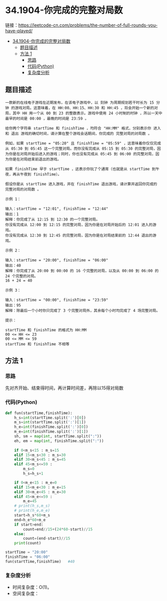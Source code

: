 # 34.1904-你完成的完整对局数
链接：https://leetcode-cn.com/problems/the-number-of-full-rounds-you-have-played/

- [34.1904-你完成的完整对局数](#341904-你完成的完整对局数)
    - [题目描述](#题目描述)
    - [方法 1](#方法-1)
        - [思路](#思路)
        - [代码(Python)](#代码Python)
        - [复杂度分析](#复杂度分析)

## 题目描述
```
一款新的在线电子游戏在近期发布，在该电子游戏中，以 刻钟 为周期规划若干时长为 15 分钟 的游戏对局。这意味着，在 HH:00、HH:15、HH:30 和 HH:45 ，将会开始一个新的对局，其中 HH 用一个从 00 到 23 的整数表示。游戏中使用 24 小时制的时钟 ，所以一天中最早的时间是 00:00 ，最晚的时间是 23:59 。

给你两个字符串 startTime 和 finishTime ，均符合 "HH:MM" 格式，分别表示你 进入 和 退出 游戏的确切时间，请计算在整个游戏会话期间，你完成的 完整对局的对局数 。

例如，如果 startTime = "05:20" 且 finishTime = "05:59" ，这意味着你仅仅完成从 05:30 到 05:45 这一个完整对局。而你没有完成从 05:15 到 05:30 的完整对局，因为你是在对局开始后进入的游戏；同时，你也没有完成从 05:45 到 06:00 的完整对局，因为你是在对局结束前退出的游戏。

如果 finishTime 早于 startTime ，这表示你玩了个通宵（也就是从 startTime 到午夜，再从午夜到 finishTime）。

假设你是从 startTime 进入游戏，并在 finishTime 退出游戏，请计算并返回你完成的 完整对局的对局数 。

示例 1：

输入：startTime = "12:01", finishTime = "12:44"
输出：1
解释：你完成了从 12:15 到 12:30 的一个完整对局。
你没有完成从 12:00 到 12:15 的完整对局，因为你是在对局开始后的 12:01 进入的游戏。
你没有完成从 12:30 到 12:45 的完整对局，因为你是在对局结束前的 12:44 退出的游戏。

示例 2：

输入：startTime = "20:00", finishTime = "06:00"
输出：40
解释：你完成了从 20:00 到 00:00 的 16 个完整的对局，以及从 00:00 到 06:00 的 24 个完整的对局。
16 + 24 = 40

示例 3：

输入：startTime = "00:00", finishTime = "23:59"
输出：95
解释：除最后一个小时你只完成了 3 个完整对局外，其余每个小时均完成了 4 场完整对局。

提示：

startTime 和 finishTime 的格式为 HH:MM
00 <= HH <= 23
00 <= MM <= 59
startTime 和 finishTime 不相等
```

## 方法 1

### 思路
先对齐开始、结束得时间，再计算时间差，再除以15得对局数

### 代码(Python)
```python
def fun(startTime,finishTime):
    h_s=int(startTime.split(':')[0])
    m_s=int(startTime.split(':')[1])
    h_e=int(finishTime.split(':')[0])
    m_e=int(finishTime.split(':')[1])
    sh, sm = map(int, startTime.split(":"))
    eh, em = map(int, finishTime.split(":"))
    
    if 0<m_s<15 : m_s=15
    elif 15<m_s<30 : m_s=30
    elif 30<m_s<45 : m_s=45
    elif 45<m_s<=59 :
        m_s=0
        h_s=h_s+1

    if 0<m_e<15 : m_e=0
    elif 15<m_e<30 : m_e=15
    elif 30<m_e<45 : m_e=30
    elif 45<m_e<=59 :
        m_e=45
    # print(h_s,m_s)
    # print(h_e,m_e)
    start=h_s*60+m_s
    end=h_e*60+m_e
    if start>end:
        count=end//15+(24*60-start)//15
    else:
        count=(end-start)//15
    print(count)

startTime = "20:00"
finishTime = "06:00"
fun(startTime,finishTime)   #40

```

### 复杂度分析
- 时间复杂度：O(1)。
- 空间复杂度：

